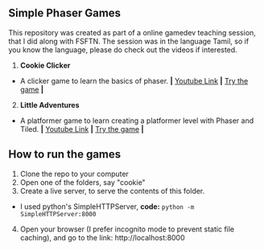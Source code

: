 ## Simple Phaser Games

This repository was created as part of a online gamedev teaching session, that I did along with FSFTN. The session was in the language Tamil, 
so if you know the language, please do check out the videos if interested.

1. **Cookie Clicker**
* A clicker game to learn the basics of phaser.
__|__ [Youtube Link](https://www.youtube.com/watch?v=Opw-LthMjQI "Cookie Clicker Tutorial, [Tamil]")
__|__ [Try the game](https://123survesh.github.io/simple_phaser_games/cookie/ "Cookie Clicker") __|__

2. **Little Adventures**
* A platformer game to learn creating a platformer level with Phaser and Tiled.
__|__ [Youtube Link](https://www.youtube.com/watch?v=hgGvDHy4WdY&t=1117s "Little Adventures Platformer Tutorial, [Tamil]")
__|__ [Try the game](https://123survesh.github.io/simple_phaser_games/platformer/ "Little Adventures Platformer") __|__

## How to run the games
1. Clone the repo to your computer
2. Open one of the folders, say "cookie"
3. Create a live server, to serve the contents of this folder. 
- I used python's SimpleHTTPServer, **code:** ```python -m SimpleHTTPServer:8000```
4. Open your browser (I prefer incognito mode to prevent static file caching), and go to the link: http://localhost:8000 
